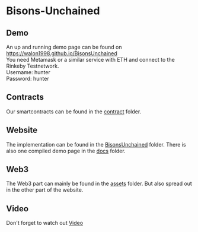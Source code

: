 # Bisons-Unchained

## Demo
An up and running demo page can be found on https://walon1998.github.io/BisonsUnchained \
You need Metamask or a similar service with ETH and connect to the Rinkeby Testnetwork.\
Username: hunter \
Password: hunter

## Contracts

Our smartcontracts can be found in the [contract](contracts) folder.

## Website

The implementation can be found in the [BisonsUnchained](BisonsUnchained) folder.
There is also one compiled demo page in the [docs](BisonsUnchained/docs) folder.

## Web3

The Web3 part can mainly be found in the [assets](BisonsUnchained/src/assets) folder.
But also spread out in the other part of the website.

## Video
Don't forget to watch out [Video](BisonsUnchained.mp4)



